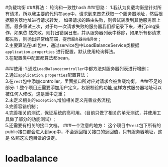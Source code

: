 #负载均衡
###算法：
轮询和一致性hash
###思路：
1.我认为负载均衡是针对所有请求，所以我主要的代码在aop中，请求到来首先获取一个服务器地址，然后根据服务器地址进行请求转发，
如果请求的路由失败，则尝试转发到其他服务器上面，最多重试三次，对于每一次请求失败的服务器我们都记录下来，进行ping操作，如果依
然失败，则打出错误日志，并从服务器列表中移除，如果所有都请求都失败，则抛出异常给前端，提示`服务器网络异常`  ;<br>
2.主要算法在util包中，通过service包中LoadBalanceService类根据`application.properties` 进行配置，默认使用轮询算法。<br>
3.在配置类中配置都算法都bean。

###使用:
1.通过`LoadBalancecontroller`中都方法对服务器列表进行增删；<br>
2.通过`application.properties`配置算法；<br>
3.在`rest`包中添加controller，里面接口所对应对请求会被负载均衡。
###不足的部分:
1.整个项目还需要添加用户定义，权限校验的功能,这样方式服务器地址可以被任何人修改，这是重中之重；<br>
2.未定义相关的`exception`,增加相关定义完善业务流程;<br>
3.完善容错机制；<br>
4.完善相关的测试，保证系统的高可用。（目前只做了相关的单元测试，并使用工具做了部分的功能测试）;<br>
5.还需要有相关的接口文档。
###一个注意的地方：
这个项目中`rest`包下所有的public接口都会进入到aop中，不会返回相关接口的返回值，只有服务器地址，这是
依照这次题目做的设定。


# loadbalance
